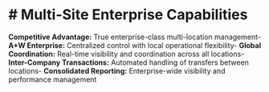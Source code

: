 # # Multi-Site Enterprise Capabilities

**Competitive Advantage:** True enterprise-class multi-location management- **A+W Enterprise:** Centralized control with local operational flexibility- **Global Coordination:** Real-time visibility and coordination across all locations- **Inter-Company Transactions:** Automated handling of transfers between locations- **Consolidated Reporting:** Enterprise-wide visibility and performance management